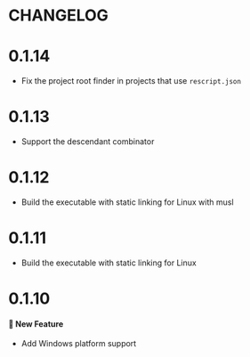 # CHANGELOG

# 0.1.14

- Fix the project root finder in projects that use `rescript.json`

# 0.1.13

- Support the descendant combinator

# 0.1.12

- Build the executable with static linking for Linux with musl

# 0.1.11

- Build the executable with static linking for Linux

# 0.1.10

#### :rocket: New Feature

- Add Windows platform support
